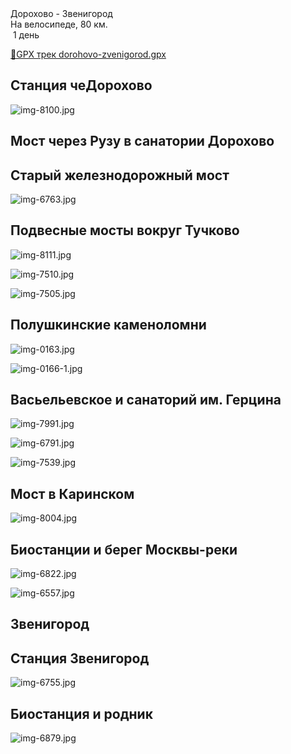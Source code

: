 
<link rel="stylesheet" href="../assets-custom/css/style-markdown.css">
<div class="cover-container" style="background-image: url('vailevskoe-2-1600.jpg');">
	<div class="cover-text">
		<div class="cover-title">
            Дорохово - Звенигород
        </div>
		<div class="cover-description">
			<div class="packages-location">
                <img loading="lazy" src="../assets-custom/icon-bike.png" alt="" class="cover-icon">
                <div class="h4-default regular">На велосипеде, 80 км.</div>
            </div>
            <div>
                <img class="cover-icon" loading="lazy" src="../assets-custom/icon-time.png" alt=""  />
                <span>1 день</span>
            </div>
		</div>
	</div>
</div>

<div id="map"></div>

[📍GPX трек dorohovo-zvenigorod.gpx](dorohovo-zvenigorod.gpx)


## Станция чеДорохово

![img-8100.jpg](../0-images/zvenigorod/img-8100.jpg)

## Мост через Рузу в санатории Дорохово


## Старый железнодорожный мост

![img-6763.jpg](../0-images/zvenigorod/img-6763.jpg)

## Подвесные мосты вокруг Тучково

![img-8111.jpg](../0-images/zvenigorod/img-8111.jpg)

![img-7510.jpg](../0-images/zvenigorod/img-7510.jpg)

![img-7505.jpg](../0-images/zvenigorod/img-7505.jpg)

## Полушкинские каменоломни

![img-0163.jpg](../0-images/zvenigorod/img-0163.jpg)

![img-0166-1.jpg](../0-images/zvenigorod/img-0166-1.jpg)


## Васьельевское и санаторий им. Герцина

![img-7991.jpg](../0-images/zvenigorod/img-7991.jpg)

![img-6791.jpg](../0-images/zvenigorod/img-6791.jpg)

![img-7539.jpg](../0-images/zvenigorod/img-7539.jpg)


## Мост в Каринском

![img-8004.jpg](../0-images/zvenigorod/img-8004.jpg)


## Биостанции и берег Москвы-реки

![img-6822.jpg](../0-images/zvenigorod/img-6822.jpg)

![img-6557.jpg](../0-images/zvenigorod/img-6557.jpg)



## Звенигород


## Станция Звенигород

![img-6755.jpg](../0-images/zvenigorod/img-6755.jpg)

## Биостанция и родник


![img-6879.jpg](../0-images/zvenigorod/img-6879.jpg)












<link href="https://api.mapbox.com/mapbox-gl-js/v3.10.0/mapbox-gl.css" rel="stylesheet">
<script src="https://api.mapbox.com/mapbox-gl-js/v3.10.0/mapbox-gl.js"></script>
<script src="https://cdn.jsdelivr.net/npm/js-yaml@4.1.0/dist/js-yaml.min.js"></script>
<script src="../assets-custom/js/cozy-journey.js"></script>
<script>architectMap({
    tracks: [{path: 'dorohovo-zvenigorod.gpx'}, {path: 'sima.gpx', color: 'blue'}],
    points: 'points.yaml',
    zoom: 6.6,
    center: [37.49433, 55.59333],
    fitDuration: 6000
});
</script>

